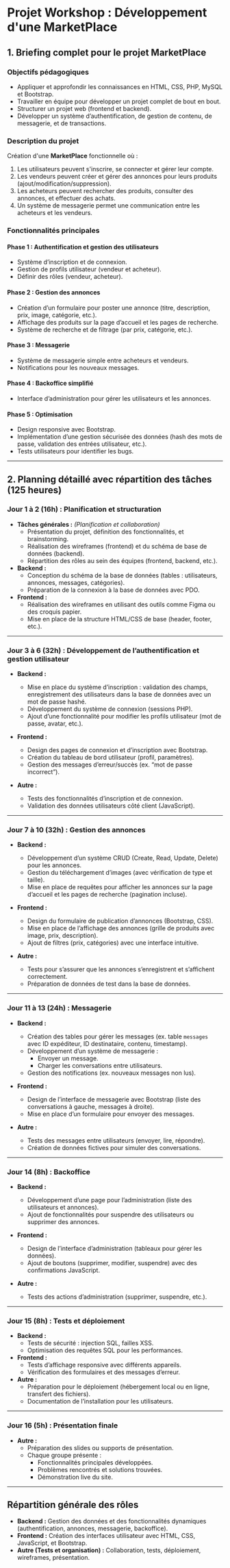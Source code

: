 # Projet Workshop : Développement d'une MarketPlace

## **1. Briefing complet pour le projet MarketPlace**

### **Objectifs pédagogiques**
- Appliquer et approfondir les connaissances en HTML, CSS, PHP, MySQL et Bootstrap.
- Travailler en équipe pour développer un projet complet de bout en bout.
- Structurer un projet web (frontend et backend).
- Développer un système d’authentification, de gestion de contenu, de messagerie, et de transactions.

### **Description du projet**
Création d'une **MarketPlace** fonctionnelle où :
1. Les utilisateurs peuvent s'inscrire, se connecter et gérer leur compte.
2. Les vendeurs peuvent créer et gérer des annonces pour leurs produits (ajout/modification/suppression).
3. Les acheteurs peuvent rechercher des produits, consulter des annonces, et effectuer des achats.
4. Un système de messagerie permet une communication entre les acheteurs et les vendeurs.

### **Fonctionnalités principales**

#### **Phase 1 : Authentification et gestion des utilisateurs**
- Système d’inscription et de connexion.
- Gestion de profils utilisateur (vendeur et acheteur).
- Définir des rôles (vendeur, acheteur).

#### **Phase 2 : Gestion des annonces**
- Création d’un formulaire pour poster une annonce (titre, description, prix, image, catégorie, etc.).
- Affichage des produits sur la page d’accueil et les pages de recherche.
- Système de recherche et de filtrage (par prix, catégorie, etc.).

#### **Phase 3 : Messagerie**
- Système de messagerie simple entre acheteurs et vendeurs.
- Notifications pour les nouveaux messages.

#### **Phase 4 : Backoffice simplifié**
- Interface d’administration pour gérer les utilisateurs et les annonces.

#### **Phase 5 : Optimisation**
- Design responsive avec Bootstrap.
- Implémentation d’une gestion sécurisée des données (hash des mots de passe, validation des entrées utilisateur, etc.).
- Tests utilisateurs pour identifier les bugs.

---

## **2. Planning détaillé avec répartition des tâches (125 heures)**

### **Jour 1 à 2 (16h) : Planification et structuration**
- **Tâches générales :** *(Planification et collaboration)*
  - Présentation du projet, définition des fonctionnalités, et brainstorming.
  - Réalisation des wireframes (frontend) et du schéma de base de données (backend).
  - Répartition des rôles au sein des équipes (frontend, backend, etc.).
- **Backend :**
  - Conception du schéma de la base de données (tables : utilisateurs, annonces, messages, catégories).
  - Préparation de la connexion à la base de données avec PDO.
- **Frontend :**
  - Réalisation des wireframes en utilisant des outils comme Figma ou des croquis papier.
  - Mise en place de la structure HTML/CSS de base (header, footer, etc.).

---

### **Jour 3 à 6 (32h) : Développement de l’authentification et gestion utilisateur**

- **Backend :**
  - Mise en place du système d’inscription : validation des champs, enregistrement des utilisateurs dans la base de données avec un mot de passe hashé.
  - Développement du système de connexion (sessions PHP).
  - Ajout d’une fonctionnalité pour modifier les profils utilisateur (mot de passe, avatar, etc.).

- **Frontend :**
  - Design des pages de connexion et d’inscription avec Bootstrap.
  - Création du tableau de bord utilisateur (profil, paramètres).
  - Gestion des messages d’erreur/succès (ex. “mot de passe incorrect”).

- **Autre :**
  - Tests des fonctionnalités d’inscription et de connexion.
  - Validation des données utilisateurs côté client (JavaScript).

---

### **Jour 7 à 10 (32h) : Gestion des annonces**

- **Backend :**
  - Développement d’un système CRUD (Create, Read, Update, Delete) pour les annonces.
  - Gestion du téléchargement d’images (avec vérification de type et taille).
  - Mise en place de requêtes pour afficher les annonces sur la page d’accueil et les pages de recherche (pagination incluse).

- **Frontend :**
  - Design du formulaire de publication d’annonces (Bootstrap, CSS).
  - Mise en place de l’affichage des annonces (grille de produits avec image, prix, description).
  - Ajout de filtres (prix, catégories) avec une interface intuitive.

- **Autre :**
  - Tests pour s’assurer que les annonces s’enregistrent et s’affichent correctement.
  - Préparation de données de test dans la base de données.

---

### **Jour 11 à 13 (24h) : Messagerie**

- **Backend :**
  - Création des tables pour gérer les messages (ex. table `messages` avec ID expéditeur, ID destinataire, contenu, timestamp).
  - Développement d’un système de messagerie : 
    - Envoyer un message.
    - Charger les conversations entre utilisateurs.
  - Gestion des notifications (ex. nouveaux messages non lus).

- **Frontend :**
  - Design de l’interface de messagerie avec Bootstrap (liste des conversations à gauche, messages à droite).
  - Mise en place d’un formulaire pour envoyer des messages.

- **Autre :**
  - Tests des messages entre utilisateurs (envoyer, lire, répondre).
  - Création de données fictives pour simuler des conversations.

---

### **Jour 14 (8h) : Backoffice**

- **Backend :**
  - Développement d’une page pour l’administration (liste des utilisateurs et annonces).
  - Ajout de fonctionnalités pour suspendre des utilisateurs ou supprimer des annonces.

- **Frontend :**
  - Design de l’interface d’administration (tableaux pour gérer les données).
  - Ajout de boutons (supprimer, modifier, suspendre) avec des confirmations JavaScript.

- **Autre :**
  - Tests des actions d’administration (supprimer, suspendre, etc.).

---

### **Jour 15 (8h) : Tests et déploiement**

- **Backend :**
  - Tests de sécurité : injection SQL, failles XSS.
  - Optimisation des requêtes SQL pour les performances.
- **Frontend :**
  - Tests d’affichage responsive avec différents appareils.
  - Vérification des formulaires et des messages d’erreur.
- **Autre :**
  - Préparation pour le déploiement (hébergement local ou en ligne, transfert des fichiers).
  - Documentation de l’installation pour les utilisateurs.

---

### **Jour 16 (5h) : Présentation finale**

- **Autre :**
  - Préparation des slides ou supports de présentation.
  - Chaque groupe présente :
    - Fonctionnalités principales développées.
    - Problèmes rencontrés et solutions trouvées.
    - Démonstration live du site.

---

## **Répartition générale des rôles**

- **Backend :** Gestion des données et des fonctionnalités dynamiques (authentification, annonces, messagerie, backoffice).
- **Frontend :** Création des interfaces utilisateur avec HTML, CSS, JavaScript, et Bootstrap.
- **Autre (Tests et organisation) :** Collaboration, tests, déploiement, wireframes, présentation.
